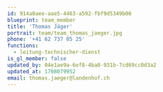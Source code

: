 ```yaml
---
id: 914a0aee-aae5-4463-a592-fbf9d5349b00
blueprint: team_member
title: 'Thomas Jäger'
portrait: team/team_thomas_jaeger.jpg
phone: '+41 62 737 05 25'
functions:
  - leitung-technischer-dienst
is_gl_member: false
updated_by: 04e1ae9a-6ef8-4ba0-931b-7cd69cc0d3a2
updated_at: 1708079952
email: thomas.jaeger@landenhof.ch
---
```

